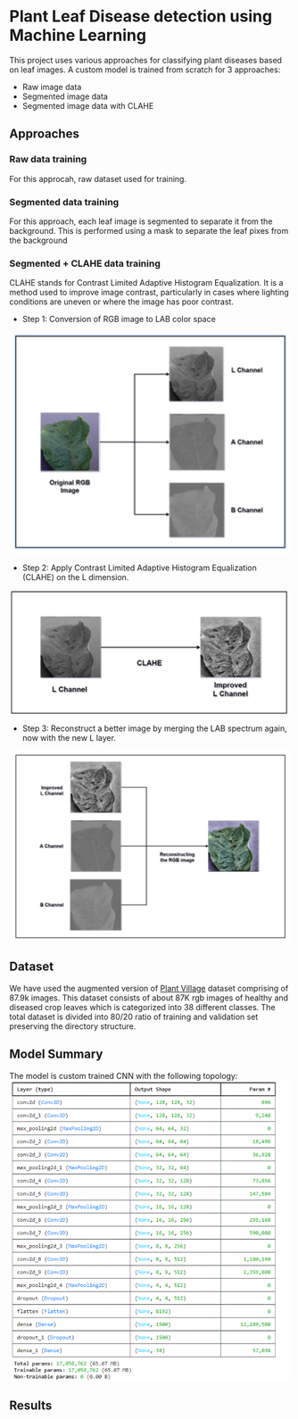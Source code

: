 # Plant Leaf Disease detection using Machine Learning

This project uses various approaches for classifying plant diseases based on leaf images. A custom model is trained from scratch for 3 approaches:
-  Raw image data
- Segmented image data
- Segmented image data with CLAHE

## Approaches

### Raw data training
For this approcah, raw dataset used for training.

### Segmented data training
For this approach, each leaf image is segmented to separate it from the background. This is performed using a mask to separate the leaf pixes from the background

### Segmented + CLAHE data training
CLAHE stands for Contrast Limited Adaptive Histogram Equalization. It is a method used to improve image contrast, particularly in cases where lighting conditions are uneven or where the image has poor contrast.

- Step 1: Conversion of RGB image to LAB color space

![lab_breakdown](https://github.com/maithil22/leaf_disease_detection/blob/main/images/lab_breakdown.png)

- Step 2: Apply Contrast Limited Adaptive Histogram Equalization (CLAHE) on the L dimension.

![clahe_l_channel](https://github.com/maithil22/leaf_disease_detection/blob/main/images/clahe_l_channel.png)

- Step 3: Reconstruct a better image by merging the LAB spectrum again, now with the new L layer.

![reconstruct_leaf](https://github.com/maithil22/leaf_disease_detection/blob/main/images/reconstruct_leaf.png)

## Dataset
We have used the augmented version of [Plant Village](https://www.kaggle.com/datasets/vipoooool/new-plant-diseases-dataset) dataset comprising of 87.9k images. 
This dataset consists of about 87K rgb images of healthy and diseased crop leaves which is categorized into 38 different classes. The total dataset is divided into 80/20 ratio of training and validation set preserving the directory structure.

## Model Summary
 The model is custom trained CNN with the following topology:
 ![model_summary](https://github.com/maithil22/leaf_disease_detection/blob/main/images/model_summary.png)

## Results